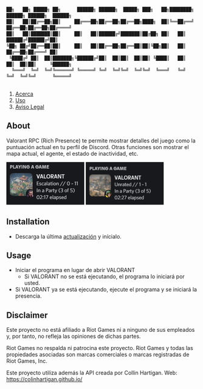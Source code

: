 ```

██╗   ██╗ █████╗ ██╗      ██████╗ ██████╗  █████╗ ███╗   ██╗████████╗    ██████╗ ██████╗  ██████╗
██║   ██║██╔══██╗██║     ██╔═══██╗██╔══██╗██╔══██╗████╗  ██║╚══██╔══╝    ██╔══██╗██╔══██╗██╔════╝
██║   ██║███████║██║     ██║   ██║██████╔╝███████║██╔██╗ ██║   ██║       ██████╔╝██████╔╝██║     
╚██╗ ██╔╝██╔══██║██║     ██║   ██║██╔══██╗██╔══██║██║╚██╗██║   ██║       ██╔══██╗██╔═══╝ ██║     
 ╚████╔╝ ██║  ██║███████╗╚██████╔╝██║  ██║██║  ██║██║ ╚████║   ██║       ██║  ██║██║     ╚██████╗
  ╚═══╝  ╚═╝  ╚═╝╚══════╝ ╚═════╝ ╚═╝  ╚═╝╚═╝  ╚═╝╚═╝  ╚═══╝   ╚═╝       ╚═╝  ╚═╝╚═╝      ╚═════╝
                                                                                                        
```

  <ol>  
    <li><a href="#about">Acerca</li>
    <li><a href="#usage">Uso</a></li>
    <li><a href="#disclaimer">Aviso Legal</a></li>
  </ol>
 
 
## About


 Valorant RPC (Rich Presence) te permite mostrar detalles del juego como la puntuación actual en tu perfil de Discord. Otras funciones son mostrar el mapa actual, el agente, el estado de inactividad, etc.

 
 <a>
    <img src="assets/Demo1.png" alt="Demo" width="205" height="112">
    <img src="assets/Demo2.png" alt="Demo" width="205" height="112">

 </a>

 
 
## Installation

 - Descarga la última [actualización](https://github.com/korahx365/valrpc/releases/latest/download/valrpc.exe) y inícialo.

 
 
## Usage

 - Iniciar el programa en lugar de abrir VALORANT
     - Si VALORANT no se está ejecutando, el programa lo iniciará por usted.
 - Si VALORANT ya se está ejecutando, ejecute el programa y se iniciará la presencia.


 
## Disclaimer 

 Este proyecto no está afiliado a Riot Games ni a ninguno de sus empleados y, por tanto, no refleja las opiniones de dichas partes.
 
 Riot Games no respalda ni patrocina este proyecto. Riot Games y todas las propiedades asociadas son marcas comerciales o marcas registradas de Riot Games, Inc.

 Este proyecto utiliza además la API creada por Collin Hartigan. Web: https://colinhartigan.github.io/


